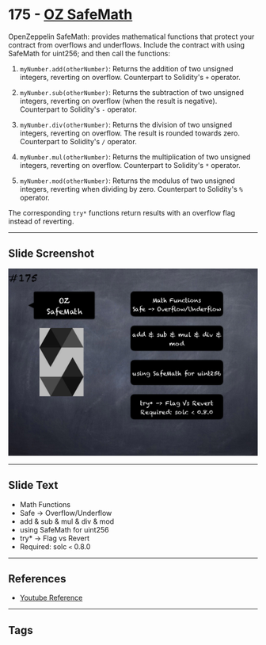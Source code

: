# 175 - [OZ SafeMath](OZ%20SafeMath.md)
OpenZeppelin SafeMath: provides mathematical functions that protect your contract from overflows and underflows. Include the contract with using SafeMath for uint256; and then call the functions:

1.  `myNumber.add(otherNumber)`: Returns the addition of two unsigned integers, reverting on overflow. Counterpart to Solidity's `+` operator.
    
2.  `myNumber.sub(otherNumber)`: Returns the subtraction of two unsigned integers, reverting on overflow (when the result is negative). Counterpart to Solidity's `-` operator.
    
3.  `myNumber.div(otherNumber)`: Returns the division of two unsigned integers, reverting on overflow. The result is rounded towards zero. Counterpart to Solidity's `/` operator.
    
4.  `myNumber.mul(otherNumber)`: Returns the multiplication of two unsigned integers, reverting on overflow. Counterpart to Solidity's `*` operator.
    
5.  `myNumber.mod(otherNumber)`: Returns the modulus of two unsigned integers, reverting when dividing by zero. Counterpart to Solidity's `%` operator.

The corresponding `try*` functions return results with an overflow flag instead of reverting.
___
## Slide Screenshot
![175.png](../../images/solidity201/175.png)
___
## Slide Text
- Math Functions
- Safe -> Overflow/Underflow
- add & sub & mul & div & mod
- using SafeMath for uint256
- try* -> Flag vs Revert
- Required: solc `<` 0.8.0
___
## References
- [Youtube Reference](https://youtu.be/L_9Fk6HRwpU?t=857)
___
## Tags